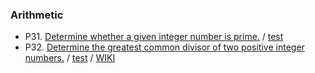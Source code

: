 ### Arithmetic

* P31. [Determine whether a given integer number is prime.](/arithmetic/p31.go#L3) / [test](/arithmetic/p31_test.go)
* P32. [Determine the greatest common divisor of two positive integer numbers.](/arithmetic/p32.go#L3) / [test](/arithmetic/p32_test.go) / [WIKI](https://en.wikipedia.org/wiki/Euclidean_algorithm)